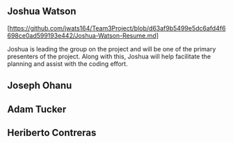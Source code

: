 ## Joshua Watson 
[https://github.com/jwats164/Team3Project/blob/d63af9b5499e5dc6afd4f6698ce0ad599193e442/Joshua-Watson-Resume.md]


Joshua is leading the group on the project and will be one of the primary presenters of the project. Along with this, Joshua will help facilitate the planning and assist with the coding effort.

## Joseph Ohanu

## Adam Tucker

## Heriberto Contreras 
